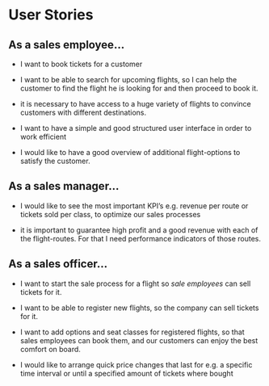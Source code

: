 # User Stories

## As a **sales employee**...

- I want to book tickets for a customer

- I want to be able to search for upcoming flights, so I can help the customer to find the flight he is looking for and then proceed to book it.

- it is necessary to have access to a huge variety of flights to convince	customers with different destinations.

- I want to have a simple and good structured user 
  interface in order to work efficient

- I would like to have a good overview of additional 
  flight-options to satisfy the customer. 

## As a **sales manager**...

- I would like to see the most important KPI’s e.g. 
  revenue per route or tickets sold per class, to optimize 
  our sales processes

- it is important to guarantee high profit and a good revenue with each of the flight-routes. For that I need performance indicators of those routes.


## As a **sales officer**...

- I want to start the sale process for a flight so *sale employees* can sell tickets for it.

- I want to be able to register new flights, so the company 
  can sell tickets for it.
  
- I want to add options and seat classes for registered 
  flights, so that sales employees can book them, and our 
  customers can enjoy the best comfort on board.

- I would like to arrange quick price changes that last 
  for e.g. a specific time interval or until a specified 
  amount of tickets where bought



	

